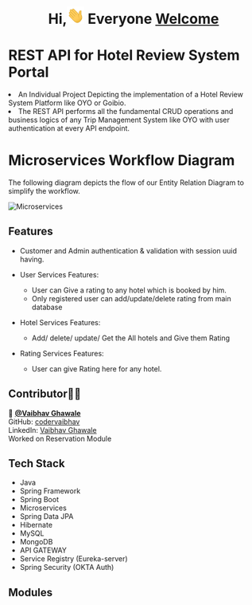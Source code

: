 <h1 align="center"> Hi,<img style="width: 35px;" src="https://raw.githubusercontent.com/ABSphreak/ABSphreak/master/gifs/Hi.gif" alt=""> Everyone <a href="#" target="_blank"> Welcome </a></h1>

<!-- ============================================  TITLE ======================================================  -->
# REST API for Hotel Review System Portal

<li>An Individual Project Depicting the implementation of a Hotel Review System Platform like OYO or Goibio.
<li>The REST API performs all the fundamental CRUD operations and business logics of any Trip Management System like OYO with user authentication at every API endpoint.
<br>

<!-- ============================================  ER - DIAGRAM ======================================================  -->

# Microservices Workflow Diagram

The following diagram depicts the flow of our Entity Relation Diagram to simplify the workflow.

 
![Microservices](https://user-images.githubusercontent.com/101354104/222978285-149b02ff-6ee2-4d7d-aa63-104758e72346.jpg) 


 
 <!-- ============================================  Features ======================================================  -->

## Features

* Customer and Admin authentication & validation with session uuid having.
* User Services Features:
    * User can Give a rating to any hotel which is booked by him.
    * Only registered user can add/update/delete rating from main database
  
* Hotel Services Features:
    * Add/ delete/ update/ Get the All hotels and Give them Rating 
* Rating Services Features:
    * User can give Rating here for any hotel.


## Contributor👨‍💻
  👤 **[@Vaibhav Ghawale](https://thecodervaibhav.github.io)** <br>
GitHub: [codervaibhav](https://github.com/akashsinghdto55) <br>
LinkedIn: [Vaibhav Ghawale](https://www.linkedin.com/in/vaibhavghawale15/)
<br>Worked on Reservation Module

 
 <!-- ============================================  tech Stack ======================================================  -->

## Tech Stack

* Java
* Spring Framework
* Spring Boot
* Microservices 
* Spring Data JPA
* Hibernate
* MySQL
* MongoDB
* API GATEWAY 
* Service Registry (Eureka-server)
* Spring Security (OKTA Auth)

<!-- ============================================  MODULES ======================================================  -->

## Modules
